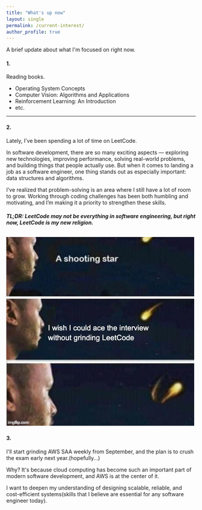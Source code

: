 ```yaml
---
title: "What's up now"
layout: single
permalink: /current-interest/
author_profile: true
---
```


A brief update about what I'm focused on right now.

#### 1. 
Reading books. 
- Operating System Concepts  
- Computer Vision: Algorithms and Applications  
- Reinforcement Learning: An Introduction  
- etc.

---

#### 2. 

Lately, I’ve been spending a lot of time on LeetCode.

In software development, there are so many exciting aspects — exploring new technologies, improving performance, solving real-world problems, and building things that people actually use. But when it comes to landing a job as a software engineer, one thing stands out as especially important: data structures and algorithms.

I’ve realized that problem-solving is an area where I still have a lot of room to grow. Working through coding challenges has been both humbling and motivating, and I’m making it a priority to strengthen these skills.

##### TL;DR: LeetCode may not be everything in software engineering, but right now,  LeetCode is my new religion.


![LeetCode meme](/assets/images/leetcode_meme.jpeg)
--- 

#### 3.
I'll start grinding AWS SAA weekly from September, and the plan is to crush the exam early next year.(hopefully...)   

Why? It's because cloud computing has become such an important part of modern software development, and AWS is at the center of it. 

I want to deepen my understanding of designing scalable, reliable, and cost-efficient systems(skills that I believe are essential for any software engineer today).
